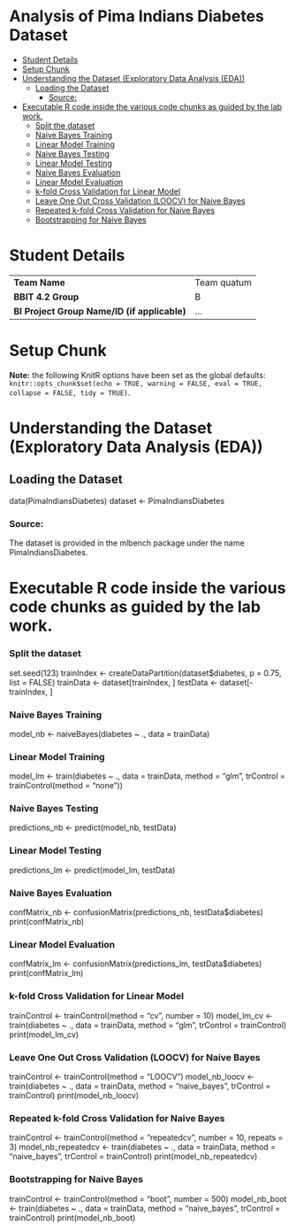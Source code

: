 Analysis of Pima Indians Diabetes Dataset
================

- [Student Details](#student-details)
- [Setup Chunk](#setup-chunk)
- [Understanding the Dataset (Exploratory Data Analysis
  (EDA))](#understanding-the-dataset-exploratory-data-analysis-eda)
  - [Loading the Dataset](#loading-the-dataset)
    - [Source:](#source)
- [Executable R code inside the various code chunks as guided by the lab
  work.](#executable-r-code-inside-the-various-code-chunks-as-guided-by-the-lab-work)
  - [Split the dataset](#split-the-dataset)
  - [Naive Bayes Training](#naive-bayes-training)
  - [Linear Model Training](#linear-model-training)
  - [Naive Bayes Testing](#naive-bayes-testing)
  - [Linear Model Testing](#linear-model-testing)
  - [Naive Bayes Evaluation](#naive-bayes-evaluation)
  - [Linear Model Evaluation](#linear-model-evaluation)
  - [k-fold Cross Validation for Linear
    Model](#k-fold-cross-validation-for-linear-model)
  - [Leave One Out Cross Validation (LOOCV) for Naive
    Bayes](#leave-one-out-cross-validation-loocv-for-naive-bayes)
  - [Repeated k-fold Cross Validation for Naive
    Bayes](#repeated-k-fold-cross-validation-for-naive-bayes)
  - [Bootstrapping for Naive Bayes](#bootstrapping-for-naive-bayes)

# Student Details

|                                              |             |
|----------------------------------------------|-------------|
| **Team Name**                                | Team quatum |
| **BBIT 4.2 Group**                           | B           |
| **BI Project Group Name/ID (if applicable)** | …           |

# Setup Chunk

**Note:** the following KnitR options have been set as the global
defaults:  
`knitr::opts_chunk$set(echo = TRUE, warning = FALSE, eval = TRUE, collapse = FALSE, tidy = TRUE)`.

# Understanding the Dataset (Exploratory Data Analysis (EDA))

## Loading the Dataset

data(PimaIndiansDiabetes) dataset \<- PimaIndiansDiabetes

### Source:

The dataset is provided in the mlbench package under the name
PimaIndiansDiabetes.

# Executable R code inside the various code chunks as guided by the lab work.

### Split the dataset

set.seed(123) trainIndex \<- createDataPartition(dataset\$diabetes, p =
0.75, list = FALSE) trainData \<- dataset\[trainIndex, \] testData \<-
dataset\[-trainIndex, \]

### Naive Bayes Training

model_nb \<- naiveBayes(diabetes ~ ., data = trainData)

### Linear Model Training

model_lm \<- train(diabetes ~ ., data = trainData, method = “glm”,
trControl = trainControl(method = “none”))

### Naive Bayes Testing

predictions_nb \<- predict(model_nb, testData)

### Linear Model Testing

predictions_lm \<- predict(model_lm, testData)

### Naive Bayes Evaluation

confMatrix_nb \<- confusionMatrix(predictions_nb, testData\$diabetes)
print(confMatrix_nb)

### Linear Model Evaluation

confMatrix_lm \<- confusionMatrix(predictions_lm, testData\$diabetes)
print(confMatrix_lm)

### k-fold Cross Validation for Linear Model

trainControl \<- trainControl(method = “cv”, number = 10) model_lm_cv
\<- train(diabetes ~ ., data = trainData, method = “glm”, trControl =
trainControl) print(model_lm_cv)

### Leave One Out Cross Validation (LOOCV) for Naive Bayes

trainControl \<- trainControl(method = “LOOCV”) model_nb_loocv \<-
train(diabetes ~ ., data = trainData, method = “naive_bayes”, trControl
= trainControl) print(model_nb_loocv)

### Repeated k-fold Cross Validation for Naive Bayes

trainControl \<- trainControl(method = “repeatedcv”, number = 10,
repeats = 3) model_nb_repeatedcv \<- train(diabetes ~ ., data =
trainData, method = “naive_bayes”, trControl = trainControl)
print(model_nb_repeatedcv)

### Bootstrapping for Naive Bayes

trainControl \<- trainControl(method = “boot”, number = 500)
model_nb_boot \<- train(diabetes ~ ., data = trainData, method =
“naive_bayes”, trControl = trainControl) print(model_nb_boot)
